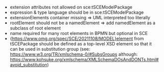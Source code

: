 * extension attributes not allowed on sce:tSCEModelPackage
* expression & type language should be in sce:tSCEModelPackage
* extensionElements container missing => UML interpreted too literally
* rootElement should not be a namedElement => add namedElement as a subclass of root element
* name required for many root elements in BPMN but optional in SCE
* {https://www.omg.org/spec/SCE/20211108/MODEL}element from tSCEPackage should be defined as a top-level XSD element so that it can be used in substitution group (see: https://www.w3.org/TR/xmlschema-0/#SubsGroups although: https://www.kohsuke.org/xmlschema/XMLSchemaDOsAndDONTs.html#avoid_substitution)
